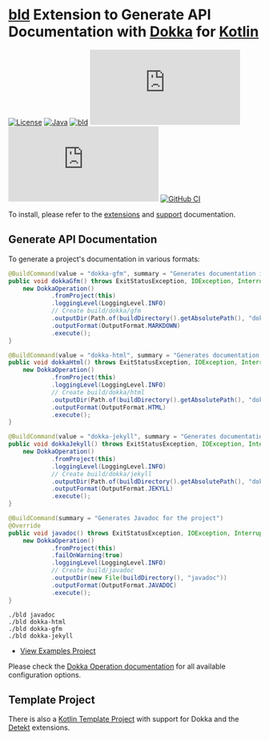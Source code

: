 # [bld](https://rife2.com/bld) Extension to Generate API Documentation with [Dokka](https://github.com/Kotlin/dokka) for [Kotlin](https://kotlinlang.org/)

[![License](https://img.shields.io/badge/license-Apache%20License%202.0-blue.svg)](https://opensource.org/licenses/Apache-2.0)
[![Java](https://img.shields.io/badge/java-17%2B-blue)](https://www.oracle.com/java/technologies/javase/jdk17-archive-downloads.html)
[![bld](https://img.shields.io/badge/1.9.1-FA9052?label=bld&labelColor=2392FF)](https://rife2.com/bld)
[![Release](https://flat.badgen.net/maven/v/metadata-url/repo.rife2.com/releases/com/uwyn/rife2/bld-dokka/maven-metadata.xml?color=blue)](https://repo.rife2.com/#/releases/com/uwyn/rife2/bld-dokka)
[![Snapshot](https://flat.badgen.net/maven/v/metadata-url/repo.rife2.com/snapshots/com/uwyn/rife2/bld-dokka/maven-metadata.xml?label=snapshot)](https://repo.rife2.com/#/snapshots/com/uwyn/rife2/bld-dokka)
[![GitHub CI](https://github.com/rife2/bld-dokka/actions/workflows/bld.yml/badge.svg)](https://github.com/rife2/bld-dokka/actions/workflows/bld.yml)

To install, please refer to the [extensions](https://github.com/rife2/bld/wiki/Extensions) and [support](https://github.com/rife2/bld/wiki/Kotlin-Support)
documentation.

## Generate API Documentation

To generate a project's documentation in various formats:

```java
@BuildCommand(value = "dokka-gfm", summary = "Generates documentation in GitHub flavored markdown format")
public void dokkaGfm() throws ExitStatusException, IOException, InterruptedException {
    new DokkaOperation()
            .fromProject(this)
            .loggingLevel(LoggingLevel.INFO)
            // Create build/dokka/gfm 
            .outputDir(Path.of(buildDirectory().getAbsolutePath(), "dokka", "gfm").toFile())
            .outputFormat(OutputFormat.MARKDOWN)
            .execute();
}

@BuildCommand(value = "dokka-html", summary = "Generates documentation in HTML format")
public void dokkaHtml() throws ExitStatusException, IOException, InterruptedException {
    new DokkaOperation()
            .fromProject(this)
            .loggingLevel(LoggingLevel.INFO)
            // Create build/dokka/html
            .outputDir(Path.of(buildDirectory().getAbsolutePath(), "dokka", "html").toFile())
            .outputFormat(OutputFormat.HTML)
            .execute();
}

@BuildCommand(value = "dokka-jekyll", summary = "Generates documentation in Jekyll flavored markdown format")
public void dokkaJekyll() throws ExitStatusException, IOException, InterruptedException {
    new DokkaOperation()
            .fromProject(this)
            .loggingLevel(LoggingLevel.INFO)
            // Create build/dokka/jekyll
            .outputDir(Path.of(buildDirectory().getAbsolutePath(), "dokka", "jekkyl").toFile())
            .outputFormat(OutputFormat.JEKYLL)
            .execute();
}

@BuildCommand(summary = "Generates Javadoc for the project")
@Override
public void javadoc() throws ExitStatusException, IOException, InterruptedException {
    new DokkaOperation()
            .fromProject(this)
            .failOnWarning(true)
            .loggingLevel(LoggingLevel.INFO)
            // Create build/javadoc
            .outputDir(new File(buildDirectory(), "javadoc"))
            .outputFormat(OutputFormat.JAVADOC)
            .execute();
}
```

```console
./bld javadoc
./bld dokka-html
./bld dokka-gfm
./bld dokka-jekyll
```

- [View Examples Project](https://github.com/rife2/bld-dokka/tree/main/examples/)

Please check the [Dokka Operation documentation](https://rife2.github.io/bld-dokka/rife/bld/extension/DokkaOperation.html#method-summary)
for all available configuration options.

## Template Project

There is also a [Kotlin Template Project](https://github.com/rife2/kotlin-bld-example) with support for Dokka and the
[Detekt](https://github.com/rife2/bld-detekt) extensions.
